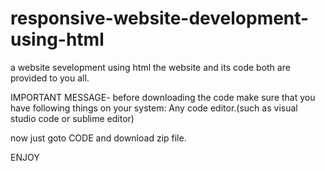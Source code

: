 # responsive-website-development-using-html
a website sevelopment using html
the website and its code both are provided to you all.

IMPORTANT MESSAGE- before downloading the code make sure that you have following things on your system:
Any code editor.(such as visual studio code or sublime editor)

now just goto CODE and download zip file.

ENJOY
